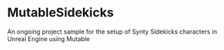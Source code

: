 # MutableSidekicks
An ongoing project sample for the setup of Synty Sidekicks characters in Unreal Engine using Mutable

